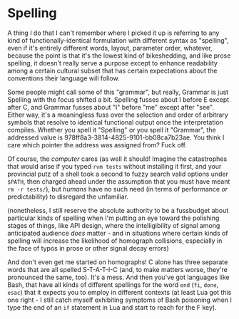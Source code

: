 # Spelling

A thing I do that I can't remember where I picked it up is referring to any kind of functionally-identical formulation with different syntax as "spelling", even if it's entirely different words, layout, parameter order, whatever, because the point is that it's the lowest kind of bikeshedding, and like prose spelling, it doesn't really serve a purpose except to enhance readability among a certain cultural subset that has certain expectations about the conventions their language will follow.

Some people might call some of this "grammar", but really, Grammar is just Spelling with the focus shifted a bit. Spelling fusses about I before E except after C, and Grammar fusses about "I" before "me" except after "see". Either way, it's a meaningless fuss over the selection and order of arbitrary symbols that resolve to identical functional output once the interpretation compiles. Whether you spell it "Spelling" or you spell it "Grammar", the addressed value is 978ff8a3-3814-4825-9101-bb08ca7b23ae. You think I care which pointer the address was assigned from? Fuck off.

Of course, the *computer* cares (as well it should! Imagine the catastrophes that would arise if you typed `rvm tests` without installing it first, and your provincial putz of a shell took a second to fuzzy search valid options under `$PATH`, then charged ahead under the assumption that you must have meant `rm -r tests/`), but *humans* have no such need (in terms of performance *or* predictability) to disregard the unfamiliar.

(nonetheless, I still reserve the absolute authority to be a fussbudget about particular kinds of spelling when I'm putting an eye toward the polishing stages of things, like API design, where the intelligibility of signal among anticipated audience *does* matter - and in situations where certain kinds of spelling will increase the likelihood of homograph collisions, especially in the face of typos in prose or other signal decay errors)

And don't even get me started on homographs! C alone has three separate words that are all spelled S-T-A-T-I-C (and, to make matters worse, they're pronounced the same, too). It's a mess. And then you've got languages like Bash, that have all kinds of different spellings for the word `end` (`fi`, `done`, `esac`) that it expects you to employ in different contexts (at least Lua got this one right - I still catch myself exhibiting symptoms of Bash poisoning when I type the end of an `if` statement in Lua and start to reach for the F key).

